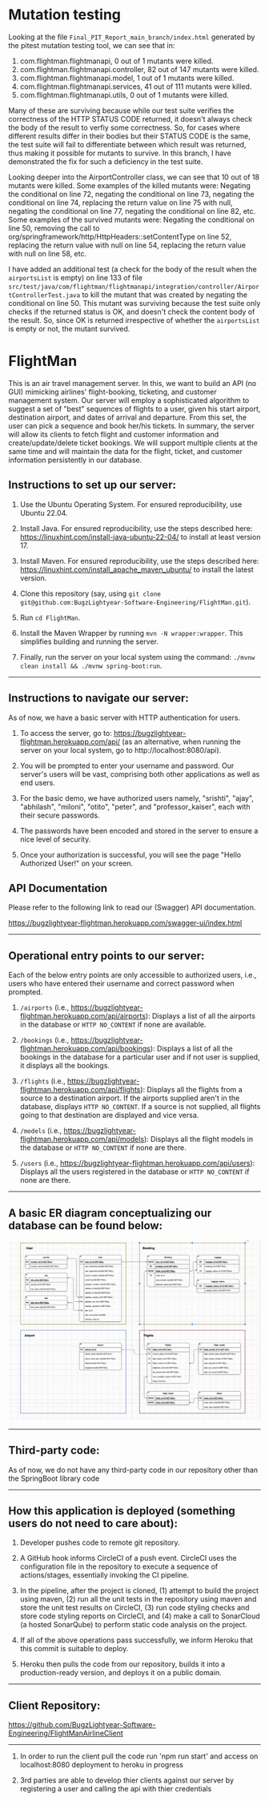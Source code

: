 # Mutation testing
Looking at the file `Final_PIT_Report_main_branch/index.html` generated by the
pitest mutation testing tool, we can see that in:
1. com.flightman.flightmanapi, 0 out of 1 mutants were killed.
2. com.flightman.flightmanapi.controller, 82 out of 147 mutants were killed.
3. com.flightman.flightmanapi.model, 1 out of 1 mutants were killed.
4. com.flightman.flightmanapi.services, 41 out of 111 mutants were killed.
5. com.flightman.flightmanapi.utils, 0 out of 1 mutants were killed.

Many of these are surviving because while our test suite verifies the
correctness of the HTTP STATUS CODE returned, it doesn't always check the body
of the result to verfiy some correctness. So, for cases where different results
differ in their bodies but their STATUS CODE is the same, the test suite will
fail to differentiate between which result was returned, thus making it possible
for mutants to survive. In this branch, I have demonstrated the fix for such a
deficiency in the test suite.

Looking deeper into the AirportController class, we can see that 10 out of 18
mutants were killed.
Some examples of the killed mutants were:
Negating the conditional on line 72, negating the conditional on line 73,
negating the conditional on line 74, replacing the return value on line 75 with
null, negating the conditional on line 77, negating the conditional on line 82,
etc.
Some examples of the survived mutants were:
Negating the conditional on line 50, removing the call to
org/springframework/http/HttpHeaders::setContentType on line 52, replacing the
return value with null on line 54, replacing the return value with null on line
58, etc.

I have added an additional test (a check for the body of the result when the
`airportsList` is empty) on line 133 of file
`src/test/java/com/flightman/flightmanapi/integration/controller/AirportControllerTest.java`
to kill the mutant that was created by negating the conditional on line 50. This
mutant was surviving because the test suite only checks if the returned status
is OK, and doesn't check the content body of the result. So, since OK is
returned irrespective of whether the `airportsList` is empty or not, the mutant
survived.

# FlightMan

This is an air travel management server. In this, we want to build an API (no GUI)
mimicking airlines' flight-booking, ticketing, and customer management system. Our
server will employ a sophisticated algorithm to suggest a set of "best" sequences
of flights to a user, given his start airport, destination airport, and dates of
arrival and departure. From this set, the user can pick a sequence and book her/his
tickets. In summary, the server will allow its clients to fetch flight and customer
information and create/update/delete ticket bookings. We will support multiple
clients at the same time and will maintain the data for the flight, ticket, and
customer information persistently in our database.


## Instructions to set up our server:
1. Use the Ubuntu Operating System. For ensured reproducibility, use Ubuntu
22.04.

2. Install Java. For ensured reproducibility, use the steps described here:
https://linuxhint.com/install-java-ubuntu-22-04/ to install at least version 17.

3. Install Maven. For ensured reproducibility, use the steps described here:
https://linuxhint.com/install_apache_maven_ubuntu/ to install the latest version.

4. Clone this repository (say, using `git clone
git@github.com:BugzLightyear-Software-Engineering/FlightMan.git`).

5. Run `cd FlightMan`.

6. Install the Maven Wrapper by running `mvn -N wrapper:wrapper`. This
simplifies building and running the server.

7. Finally, run the server on your local system using the command: `./mvnw clean
install && ./mvnw spring-boot:run`.

--------------------------------------------------------------------------------

## Instructions to navigate our server:
As of now, we have a basic server with HTTP authentication for users.

1. To access the server, go to:
https://bugzlightyear-flightman.herokuapp.com/api/ (as an alternative, when
running the server on your local system, go to http://localhost:8080/api).

2. You will be prompted to enter your username and password. Our server's users
will be vast, comprising both other applications as well as end users.

3. For the basic demo, we have authorized users namely, "srishti", "ajay",
"abhilash", "miloni", "otito", "peter", and "professor_kaiser", each with their
secure passwords.

4. The passwords have been encoded and stored in the server to ensure a nice
level of security.

5. Once your authorization is successful, you will see the page "Hello Authorized
User!" on your screen.

## API Documentation
Please refer to the following link to read our (Swagger) API documentation.

https://bugzlightyear-flightman.herokuapp.com/swagger-ui/index.html

--------------------------------------------------------------------------------

## Operational entry points to our server:
Each of the below entry points are only accessible to authorized users, i.e.,
users who have entered their username and correct password when prompted.

1. `/airports` (i.e., https://bugzlightyear-flightman.herokuapp.com/api/airports):
Displays a list of all the airports in the database or `HTTP NO_CONTENT` if none
are available.

2. `/bookings` (i.e., https://bugzlightyear-flightman.herokuapp.com/api/bookings):
Displays a list of all the bookings in the database for a particular user and if
not user is supplied, it displays all the bookings.

3. `/flights` (i.e., https://bugzlightyear-flightman.herokuapp.com/api/flights):
Displays all the flights from a source to a destination airport. If the airports
supplied aren't in the database, displays `HTTP NO_CONTENT`. If a source is not
supplied, all flights going to that destination are displayed and vice versa.

4. `/models` (i.e., https://bugzlightyear-flightman.herokuapp.com/api/models):
Displays all the flight models in the database or `HTTP NO_CONTENT` if none are
there.

5. `/users` (i.e., https://bugzlightyear-flightman.herokuapp.com/api/users):
Displays all the users registered in the database or `HTTP NO_CONTENT` if none
are there.

--------------------------------------------------------------------------------

## A basic ER diagram conceptualizing our database can be found below:

![alt text](https://github.com/BugzLightyear-Software-Engineering/FlightMan/blob/main/ER_Diagram.png)

--------------------------------------------------------------------------------

## Third-party code:
As of now, we do not have any third-party code in our repository other than the
SpringBoot library code

--------------------------------------------------------------------------------

## How this application is deployed (something users do not need to care about):
1. Developer pushes code to remote git repository.

2. A GitHub hook informs CircleCI of a push event. CircleCI uses the
configuration file in the repository to execute a sequence of actions/stages,
essentially invoking the CI pipeline.

3. In the pipeline, after the project is cloned, (1) attempt to build the project
using maven, (2) run all the unit tests in the repository using maven and store
the unit test results on CircleCI, (3) run code styling checks and store code
styling reports on CircleCI, and (4) make a call to SonarCloud (a hosted
SonarQube) to perform static code analysis on the project.

4. If all of the above operations pass successfully, we inform Heroku that this
commit is suitable to deploy.

5. Heroku then pulls the code from our repository, builds it into a
production-ready version, and deploys it on a public domain.



--------------------------------------------------------------------------------

## Client Repository:
https://github.com/BugzLightyear-Software-Engineering/FlightManAirlineClient

--------------------------------------------------------------------------------

1. In order to run the client pull the code run 'npm run start' and access on localhost:8080
deployment to heroku in progress

2. 3rd parties are able to develop thier clients against our server by registering a user 
and calling the api with thier credentials


